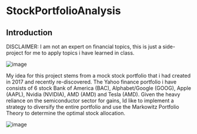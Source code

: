 # StockPortfolioAnalysis

## Introduction
DISCLAIMER: I am not an expert on financial topics, this is just a side-project for me to apply topics i have learned in class.

![image](https://github.com/amboym/StockPortfolioAnalysis/assets/162647158/e5a7828a-b229-4484-9734-485188d03725)

My idea for this project stems from a mock stock portfolio that i had created in 2017 and recently re-discovered. The Yahoo finance portfolio i have consists of 6 stock Bank of America (BAC), Alphabet/Google (GOOG), Apple (AAPL), Nvidia (NVIDIA), AMD (AMD) and Tesla (AMD). Given the heavy reliance on the semiconductor sector for gains, Id like to implement a strategy to diversify the entire portfolio and use the Markowitz Portfolio Theory to determine the optimal stock allocation.

![image](https://github.com/amboym/StockPortfolioAnalysis/assets/162647158/ee4ebf4d-43c1-47b8-a565-11696c1eac28)

